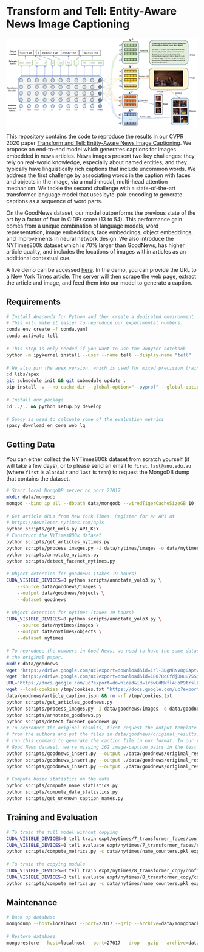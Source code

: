 # Transform and Tell: Entity-Aware News Image Captioning

![Teaser](figures/teaser.png)

This repository contains the code to reproduce the results in our CVPR 2020
paper [Transform and Tell: Entity-Aware News Image
Captioning](https://arxiv.org/abs/2004.08070). We propose an end-to-end model
which generates captions for images embedded in news articles. News images
present two key challenges: they rely on real-world knowledge, especially about
named entities; and they typically have linguistically rich captions that
include uncommon words. We address the first challenge by associating words in
the caption with faces and objects in the image, via a multi-modal, multi-head
attention mechanism. We tackle the second challenge with a state-of-the-art
transformer language model that uses byte-pair-encoding to generate captions as
a sequence of word parts.

On the GoodNews dataset, our model outperforms the previous state of the art by
a factor of four in CIDEr score (13 to 54). This performance gain comes from a
unique combination of language models, word representation, image embeddings,
face embeddings, object embeddings, and improvements in neural network design.
We also introduce the NYTimes800k dataset which is 70% larger than GoodNews,
has higher article quality, and includes the locations of images within
articles as an additional contextual cue.

A live demo can be accessed [here](https://transform-and-tell.ml/).  In the
demo, you can provide the URL to a New York Times article. The server will then
scrape the web page, extract the article and image, and feed them into our
model to generate a caption.

## Requirements

```sh
# Install Anaconda for Python and then create a dedicated environment.
# This will make it easier to reproduce our experimental numbers.
conda env create -f conda.yaml
conda activate tell

# This step is only needed if you want to use the Jupyter notebook
python -m ipykernel install --user --name tell --display-name "tell"

# We also pin the apex version, which is used for mixed precision training
cd libs/apex
git submodule init && git submodule update .
pip install -v --no-cache-dir --global-option="--pyprof" --global-option="--cpp_ext" --global-option="--cuda_ext" ./

# Install our package
cd ../.. && python setup.py develop

# Spacy is used to calcuate some of the evaluation metrics
spacy download en_core_web_lg
```

## Getting Data

You can either collect the NYTimes800k dataset from scratch yourself (it will
take a few days), or to please send an email to `first.last@anu.edu.au` (where
`first` is `alasdair` and `last` is `tran`) to request the MongoDB dump that
contains the dataset.

```sh
# Start local MongoDB server on port 27017
mkdir data/mongodb
mongod --bind_ip_all --dbpath data/mongodb --wiredTigerCacheSizeGB 10

# Get article URLs from New York Times. Register for an API at
# https://developer.nytimes.com/apis
python scripts/get_urls.py API_KEY
# Construct the NYTimes800k dataset
python scripts/get_articles_nytimes.py
python scripts/process_images.py -i data/nytimes/images -o data/nytimes/images_processed # takes 6h
python scripts/annotate_nytimes.py
python scripts/detect_facenet_nytimes.py

# Object detection for goodnews (takes 19 hours)
CUDA_VISIBLE_DEVICES=0 python scripts/annotate_yolo3.py \
    --source data/goodnews/images \
    --output data/goodnews/objects \
    --dataset goodnews

# Object detection for nytimes (takes 19 hours)
CUDA_VISIBLE_DEVICES=0 python scripts/annotate_yolo3.py \
    --source data/nytimes/images \
    --output data/nytimes/objects \
    --dataset nytimes

# To reproduce the numbers in Good News, we need to have the same dataset as
# the original paper.
mkdir data/goodnews
wget 'https://drive.google.com/uc?export=download&id=1rl-3DgMRNV8g0AptwKRoYonNkYfT26sf' -O data/goodnews/img_splits.json
wget 'https://drive.google.com/uc?export=download&id=18078qCfdjOHuu75SjBLGNUSiIeq6zxJ-' -O data/goodnews/image_urls.json
URL="https://docs.google.com/uc?export=download&id=1rswGdNNfl4HoP9trslP0RUrcmSbg1_RD"
wget --load-cookies /tmp/cookies.txt "https://docs.google.com/uc?export=download&confirm=$(wget --quiet --save-cookies /tmp/cookies.txt --keep-session-cookies --no-check-certificate $URL -O- | sed -rn 's/.*confirm=([0-9A-Za-z_]+).*/\1\n/p')&id=1rswGdNNfl4HoP9trslP0RUrcmSbg1_RD" -O
data/goodnews/article_caption.json && rm -rf /tmp/cookies.txt
python scripts/get_articles_goodnews.py
python scripts/process_images.py -i data/goodnews/images -o data/goodnews/images_processed
python scripts/annotate_goodnews.py
python scripts/detect_facenet_goodnews.py
# To reproduce the original results, first request the output template captions
# from the authors and put the files in data/goodnews/original_results. Then
# run this command to generate the caption file in our format. In our recollected
# Good News dataset, we're missing 162 image-caption pairs in the test set.
python scripts/goodnews_insert.py --output ./data/goodnews/original_results/with\ article/vis_show_attend_tell_full_TBB.json
python scripts/goodnews_insert.py --output ./data/goodnews/original_results/with\ article/vis_show_attend_tell_full_avg.json
python scripts/goodnews_insert.py --output ./data/goodnews/original_results/with\ article/vis_show_attend_tell_full_wavg.json

# Compute basic statistics on the data
python scripts/compute_name_statistics.py
python scripts/compute_data_statistics.py
python scripts/get_unknown_caption_names.py
```

## Training and Evaluation

```sh
# To train the full model without copying
CUDA_VISIBLE_DEVICES=0 tell train expt/nytimes/7_transformer_faces/config.yaml -f
CUDA_VISIBLE_DEVICES=0 tell evaluate expt/nytimes/7_transformer_faces/config.yaml -m expt/nytimes/7_transformer_faces/serialization/best.th
python scripts/compute_metrics.py -c data/nytimes/name_counters.pkl expt/nytimes/7_transformer_faces/serialization/generations.jsonl

# To train the copying module
CUDA_VISIBLE_DEVICES=0 tell train expt/nytimes/8_transformer_copy/config.yaml -f
CUDA_VISIBLE_DEVICES=0 tell evaluate expt/nytimes/8_transformer_copy/config.yaml -m expt/nytimes/8_transformer_copy/serialization/best.th
python scripts/compute_metrics.py -c data/nytimes/name_counters.pkl expt/nytimes/8_transformer_copy/serialization/generations.jsonl
```

## Maintenance

```sh
# Back up database
mongodump --host=localhost --port=27017 --gzip --archive=data/mongobackups/2020-03-05

# Restore database
mongorestore --host=localhost --port=27017 --drop --gzip --archive=data/mongobackups/2020-03-05
```
